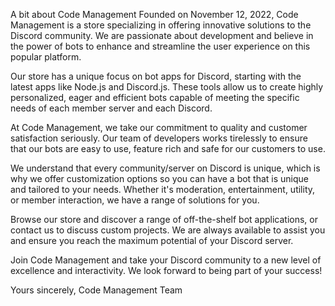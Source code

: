 A bit about Code Management
Founded on November 12, 2022, Code Management is a store specializing in offering innovative solutions to the Discord community. We are passionate about development and believe in the power of bots to enhance and streamline the user experience on this popular platform.

Our store has a unique focus on bot apps for Discord, starting with the latest apps like Node.js and Discord.js. These tools allow us to create highly personalized, eager and efficient bots capable of meeting the specific needs of each member server and each Discord.

At Code Management, we take our commitment to quality and customer satisfaction seriously. Our team of developers works tirelessly to ensure that our bots are easy to use, feature rich and safe for our customers to use.

We understand that every community/server on Discord is unique, which is why we offer customization options so you can have a bot that is unique and tailored to your needs. Whether it's moderation, entertainment, utility, or member interaction, we have a range of solutions for you.

Browse our store and discover a range of off-the-shelf bot applications, or contact us to discuss custom projects. We are always available to assist you and ensure you reach the maximum potential of your Discord server.

Join Code Management and take your Discord community to a new level of excellence and interactivity. We look forward to being part of your success!

Yours sincerely, Code Management Team
